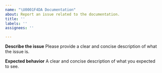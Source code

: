 ```yaml
---
name: "\U0001F4DA Documentation"
about: Report an issue related to the documentation.
title: ''
labels: ''
assignees: ''

---
```


**Describe the issue**
Please provide a clear and concise description of what the issue is.

**Expected behavior**
A clear and concise description of what you expected to see.
